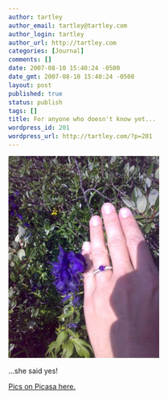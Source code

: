 ```yaml
---
author: tartley
author_email: tartley@tartley.com
author_login: tartley
author_url: http://tartley.com
categories: [Journal]
comments: []
date: 2007-08-10 15:40:24 -0500
date_gmt: 2007-08-10 15:40:24 -0500
layout: post
published: true
status: publish
tags: []
title: For anyone who doesn't know yet...
wordpress_id: 201
wordpress_url: http://tartley.com/?p=201
---
```


[![Flower. Hand. Ring.](/assets/2007/08/20070801064.jpg)](http://picasaweb.google.co.uk/tartley/Engaged)

...she said yes!

[Pics on Picasa here.](http://picasaweb.google.co.uk/tartley/Engaged)


